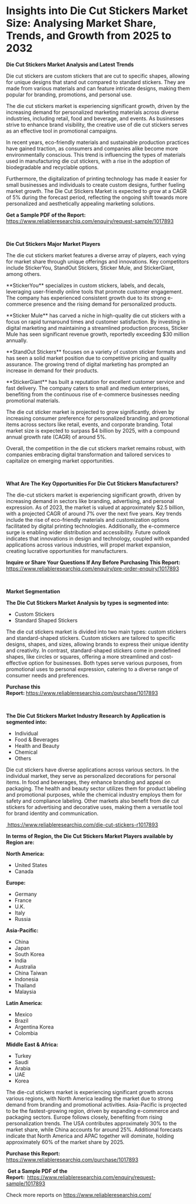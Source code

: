 <p><h1>Insights into Die Cut Stickers Market Size: Analysing Market Share, Trends, and Growth from 2025 to 2032</h1></p><p><strong>Die Cut Stickers Market Analysis and Latest Trends</strong></p>
<p><p>Die cut stickers are custom stickers that are cut to specific shapes, allowing for unique designs that stand out compared to standard stickers. They are made from various materials and can feature intricate designs, making them popular for branding, promotions, and personal use. </p><p>The die cut stickers market is experiencing significant growth, driven by the increasing demand for personalized marketing materials across diverse industries, including retail, food and beverage, and events. As businesses strive to enhance brand visibility, the creative use of die cut stickers serves as an effective tool in promotional campaigns. </p><p>In recent years, eco-friendly materials and sustainable production practices have gained traction, as consumers and companies alike become more environmentally conscious. This trend is influencing the types of materials used in manufacturing die cut stickers, with a rise in the adoption of biodegradable and recyclable options. </p><p>Furthermore, the digitalization of printing technology has made it easier for small businesses and individuals to create custom designs, further fueling market growth. The Die Cut Stickers Market is expected to grow at a CAGR of 5% during the forecast period, reflecting the ongoing shift towards more personalized and aesthetically appealing marketing solutions.</p></p>
<p><strong>Get a Sample PDF of the Report:&nbsp;</strong> <a href="https://www.reliableresearchiq.com/enquiry/request-sample/1017893?utm_campaign=1144&utm_medium=2&utm_source=Github&utm_content=ia&utm_term=08022025&utm_id=die-cut-stickers">https://www.reliableresearchiq.com/enquiry/request-sample/1017893</a></p>
<p>&nbsp;</p>
<p><strong>Die Cut Stickers Major Market Players</strong></p>
<p><p>The die cut stickers market features a diverse array of players, each vying for market share through unique offerings and innovations. Key competitors include StickerYou, StandOut Stickers, Sticker Mule, and StickerGiant, among others.</p><p>**StickerYou** specializes in custom stickers, labels, and decals, leveraging user-friendly online tools that promote customer engagement. The company has experienced consistent growth due to its strong e-commerce presence and the rising demand for personalized products. </p><p>**Sticker Mule** has carved a niche in high-quality die cut stickers with a focus on rapid turnaround times and customer satisfaction. By investing in digital marketing and maintaining a streamlined production process, Sticker Mule has seen significant revenue growth, reportedly exceeding $30 million annually.</p><p>**StandOut Stickers** focuses on a variety of custom sticker formats and has seen a solid market position due to competitive pricing and quality assurance. The growing trend of digital marketing has prompted an increase in demand for their products.</p><p>**StickerGiant** has built a reputation for excellent customer service and fast delivery. The company caters to small and medium enterprises, benefiting from the continuous rise of e-commerce businesses needing promotional materials.</p><p>The die cut sticker market is projected to grow significantly, driven by increasing consumer preference for personalized branding and promotional items across sectors like retail, events, and corporate branding. Total market size is expected to surpass $4 billion by 2025, with a compound annual growth rate (CAGR) of around 5%.</p><p>Overall, the competition in the die cut stickers market remains robust, with companies embracing digital transformation and tailored services to capitalize on emerging market opportunities.</p></p>
<p>&nbsp;</p>
<p><strong>What Are The Key Opportunities For Die Cut Stickers Manufacturers?</strong></p>
<p><p>The die-cut stickers market is experiencing significant growth, driven by increasing demand in sectors like branding, advertising, and personal expression. As of 2023, the market is valued at approximately $2.5 billion, with a projected CAGR of around 7% over the next five years. Key trends include the rise of eco-friendly materials and customization options facilitated by digital printing technologies. Additionally, the e-commerce surge is enabling wider distribution and accessibility. Future outlook indicates that innovations in design and technology, coupled with expanded applications across various industries, will propel market expansion, creating lucrative opportunities for manufacturers.</p></p>
<p><strong>Inquire or Share Your Questions If Any Before Purchasing This Report:</strong> <a href="https://www.reliableresearchiq.com/enquiry/pre-order-enquiry/1017893?utm_campaign=1144&utm_medium=2&utm_source=Github&utm_content=ia&utm_term=08022025&utm_id=die-cut-stickers">https://www.reliableresearchiq.com/enquiry/pre-order-enquiry/1017893</a></p>
<p>&nbsp;</p>
<p><strong>Market Segmentation</strong></p>
<p><strong>The Die Cut Stickers Market Analysis by types is segmented into:</strong></p>
<p><ul><li>Custom Stickers</li><li>Standard Shaped Stickers</li></ul></p>
<p><p>The die cut stickers market is divided into two main types: custom stickers and standard-shaped stickers. Custom stickers are tailored to specific designs, shapes, and sizes, allowing brands to express their unique identity and creativity. In contrast, standard-shaped stickers come in predefined shapes, like circles or squares, offering a more streamlined and cost-effective option for businesses. Both types serve various purposes, from promotional uses to personal expression, catering to a diverse range of consumer needs and preferences.</p></p>
<p><strong>Purchase this Report:&nbsp;</strong><a href="https://www.reliableresearchiq.com/purchase/1017893?utm_campaign=1144&utm_medium=2&utm_source=Github&utm_content=ia&utm_term=08022025&utm_id=die-cut-stickers">https://www.reliableresearchiq.com/purchase/1017893</a></p>
<p>&nbsp;</p>
<p><strong>The Die Cut Stickers Market Industry Research by Application is segmented into:</strong></p>
<p><ul><li>Individual</li><li>Food & Beverages</li><li>Health and Beauty</li><li>Chemical</li><li>Others</li></ul></p>
<p><p>Die cut stickers have diverse applications across various sectors. In the individual market, they serve as personalized decorations for personal items. In food and beverages, they enhance branding and appeal on packaging. The health and beauty sector utilizes them for product labeling and promotional purposes, while the chemical industry employs them for safety and compliance labeling. Other markets also benefit from die cut stickers for advertising and decorative uses, making them a versatile tool for brand identity and communication.</p></p>
<p><a href="https://www.reliableresearchiq.com/die-cut-stickers-r1017893?utm_campaign=1144&utm_medium=2&utm_source=Github&utm_content=ia&utm_term=08022025&utm_id=die-cut-stickers">&nbsp;https://www.reliableresearchiq.com/die-cut-stickers-r1017893</a></p>
<p><strong>In terms of Region, the Die Cut Stickers Market Players available by Region are:</strong></p>
<p>
    <p> <strong> North America: </strong>
        <ul>
            <li>United States</li>
            <li>Canada</li>
        </ul>
        </p> 
    <p> <strong> Europe: </strong>
        <ul>
            <li>Germany</li>
            <li>France</li>
            <li>U.K.</li>
            <li>Italy</li>
            <li>Russia</li>
        </ul>
        </p> 
    <p> <strong> Asia-Pacific: </strong>
        <ul>
            <li>China</li>
            <li>Japan</li>
            <li>South Korea</li>
            <li>India</li>
            <li>Australia</li>
            <li>China Taiwan</li>
            <li>Indonesia</li>
            <li>Thailand</li>
            <li>Malaysia</li>
        </ul>
        </p> 
    <p> <strong> Latin America: </strong>
        <ul>
            <li>Mexico</li>
            <li>Brazil</li>
            <li>Argentina Korea</li>
            <li>Colombia</li>
        </ul>
        </p> 
    <p> <strong> Middle East & Africa: </strong>
        <ul>
            <li>Turkey</li>
            <li>Saudi</li>
            <li>Arabia</li>
            <li>UAE</li>
            <li>Korea</li>
        </ul>
    </p>
    </p>
<p><p>The die-cut stickers market is experiencing significant growth across various regions, with North America leading the market due to strong demand from branding and promotional activities. Asia-Pacific is projected to be the fastest-growing region, driven by expanding e-commerce and packaging sectors. Europe follows closely, benefiting from rising personalization trends. The USA contributes approximately 30% to the market share, while China accounts for around 25%. Additional forecasts indicate that North America and APAC together will dominate, holding approximately 60% of the market share by 2025.</p></p>
<p><strong>Purchase this Report: </strong><a href="https://www.reliableresearchiq.com/purchase/1017893?utm_campaign=1144&utm_medium=2&utm_source=Github&utm_content=ia&utm_term=08022025&utm_id=die-cut-stickers">https://www.reliableresearchiq.com/purchase/1017893</a></p>
<p>&nbsp;<strong>Get a Sample PDF of the Report:&nbsp;&nbsp;</strong><a href="https://www.reliableresearchiq.com/enquiry/request-sample/1017893?utm_campaign=1144&utm_medium=2&utm_source=Github&utm_content=ia&utm_term=08022025&utm_id=die-cut-stickers">https://www.reliableresearchiq.com/enquiry/request-sample/1017893</a></p>
<p><strong></strong></p>
<p>Check more reports on <a href="https://www.reliableresearchiq.com/?utm_campaign=1144&utm_medium=2&utm_source=Github&utm_content=ia&utm_term=08022025&utm_id=die-cut-stickers">https://www.reliableresearchiq.com/</a></p>